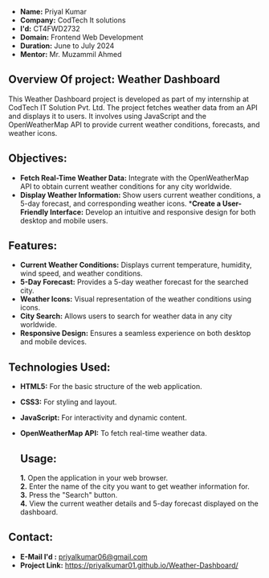 * __Name:__ Priyal Kumar  
* __Company:__ CodTech It solutions  
* __I'd:__ CT4FWD2732  
* __Domain:__ Frontend Web Development  
* __Duration:__ June to July 2024  
* __Mentor:__ Mr. Muzammil Ahmed


Overview Of project: Weather Dashboard
----------------------------------------
This Weather Dashboard project is developed as part of my internship at CodTech IT Solution Pvt. Ltd. The project fetches weather data from an API and displays it to users. It involves using JavaScript and the OpenWeatherMap API to provide current weather conditions, forecasts, and weather icons.


Objectives:
------------------
* __Fetch Real-Time Weather Data:__ Integrate with the OpenWeatherMap API to obtain current weather conditions for any city worldwide.
* __Display Weather Information:__ Show users current weather conditions, a 5-day forecast, and corresponding weather icons.
*__Create a User-Friendly Interface:__ Develop an intuitive and responsive design for both desktop and mobile users.

Features:
----------
* __Current Weather Conditions:__ Displays current temperature, humidity, wind speed, and weather conditions.
* __5-Day Forecast:__ Provides a 5-day weather forecast for the searched city.
* __Weather Icons:__ Visual representation of the weather conditions using icons.
* __City Search:__ Allows users to search for weather data in any city worldwide.
* __Responsive Design:__ Ensures a seamless experience on both desktop and mobile devices.

Technologies Used: 
------------------
* __HTML5:__ For the basic structure of the web application.
* __CSS3:__ For styling and layout.
* __JavaScript:__ For interactivity and dynamic content.
* __OpenWeatherMap API:__ To fetch real-time weather data.

  Usage:
  --------
  __1.__ Open the application in your web browser.  
  __2.__ Enter the name of the city you want to get weather information for.  
  __3.__ Press the "Search" button.  
  __4.__ View the current weather details and 5-day forecast displayed on the dashboard.  

Contact: 
------------
* __E-Mail I'd :__ priyalkumar06@gmail.com 
* __Project Link:__ https://priyalkumar01.github.io/Weather-Dashboard/ 
  
